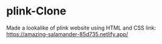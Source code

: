 # plink-Clone
Made a lookalike of plink website using HTML and CSS
link: https://amazing-salamander-85d735.netlify.app/
